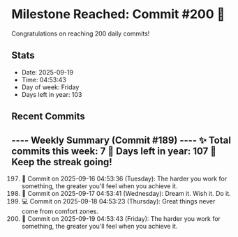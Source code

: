 # Milestone Reached: Commit #200 🎉

Congratulations on reaching 200 daily commits!

## Stats
- Date: 2025-09-19
- Time: 04:53:43
- Day of week: Friday
- Days left in year: 103

## Recent Commits
---- Weekly Summary (Commit #189) ----
✨ Total commits this week: 7
📆 Days left in year: 107
🎯 Keep the streak going!
-----------------------------------

197. 🌟 Commit on 2025-09-16 04:53:36 (Tuesday): The harder you work for something, the greater you'll feel when you achieve it.
198. 🌟 Commit on 2025-09-17 04:53:41 (Wednesday): Dream it. Wish it. Do it.
199. 💻 Commit on 2025-09-18 04:53:23 (Thursday): Great things never come from comfort zones.
200. 🌟 Commit on 2025-09-19 04:53:43 (Friday): The harder you work for something, the greater you'll feel when you achieve it.

